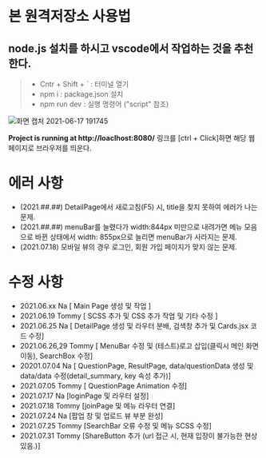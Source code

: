 # 본 원격저장소 사용법

## node.js 설치를 하시고 vscode에서 작업하는 것을 추천한다.

> - Cntr + Shift + ` : 터미널 열기
> - npm i : package.json 설치
> - npm run dev : 실행 명령어 ("script" 참조)

![화면 캡처 2021-06-17 191745](https://user-images.githubusercontent.com/53801395/122378199-b4cd4300-cfa0-11eb-8bba-c3292d5af458.jpg)

**Project is running at http://loaclhost:8080/** 링크를 [ctrl + Click]하면 해당 웹페이지로 브라우저를 띄운다.

# 에러 사항

- (2021.##.##) DetailPage에서 새로고침(F5) 시, title을 찾지 못하여 에러가 나는 문제.
- (2021.##.##) menuBar를 늘렸다가 width:844px 미만으로 내려가면 메뉴 모음으로 바뀐 상태에서 width: 855px으로 늘리면 menuBar가 사라지는 문제.
- (2021.07.18) 모바일 뷰의 경우 로그인, 회원 가입 페이지가 맞지 않는 문제.

# 수정 사항

- 2021.06.xx Na [ Main Page 생성 및 작업 ]
- 2021.06.19 Tommy [ SCSS 추가 및 CSS 추가 작업 및 기타 수정 ]
- 2021.06.25 Na [ DetailPage 생성 및 라우터 분배, 검색창 추가 및 Cards.jsx 코드 수정]
- 2021.06.26,29 Tommy [ MenuBar 수정 및 (테스트)로고 삽입(클릭시 메인 화면 이동), SearchBox 수정]
- 20201.07.04 Na [ QuestionPage, ResultPage, data/questionData 생성 및 data/data 수정(detail_summary, key 속성 추가)]
- 2021.07.05 Tommy [ QuestionPage Animation 수정]
- 2021.07.17 Na [loginPage 및 라우터 설정]
- 2021.07.18 Tommy [joinPage 및 메뉴 라우터 연결]
- 2021.07.24 Na [팝업 창 및 업로드 뷰 부분 완성]
- 2021.07.25 Tommy [SearchBar 오류 수정 및 메뉴 SCSS 수정]
- 2021.07.31 Tommy [ShareButton 추가 (url 접근 시, 현재 입장이 불가능한 현상 있음.)]
